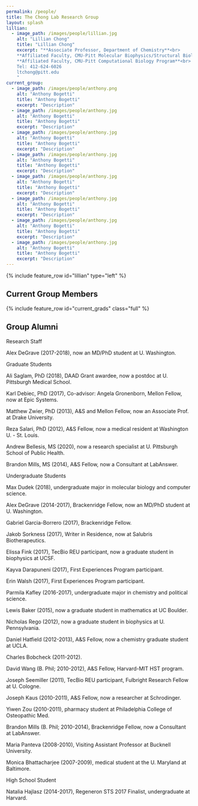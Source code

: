 ```yaml
---
permalink: /people/
title: The Chong Lab Research Group
layout: splash
lillian:
  - image_path: /images/people/lillian.jpg
    alt: "Lillian Chong"
    title: "Lillian Chong"
    excerpt: "**Associate Professor, Department of Chemistry**<br>
    **Affiliated Faculty, CMU-Pitt Molecular Biophysics/Structural Biology Program**<br>
    **Affiliated Faculty, CMU-Pitt Computational Biology Program**<br>
    Tel: 412-624-6026
    ltchong@pitt.edu
    "
current_group:
  - image_path: /images/people/anthony.png
    alt: "Anthony Bogetti"
    title: "Anthony Bogetti"
    excerpt: "Description"
  - image_path: /images/people/anthony.jpg
    alt: "Anthony Bogetti"
    title: "Anthony Bogetti"
    excerpt: "Description"
  - image_path: /images/people/anthony.jpg
    alt: "Anthony Bogetti"
    title: "Anthony Bogetti"
    excerpt: "Description"
  - image_path: /images/people/anthony.jpg
    alt: "Anthony Bogetti"
    title: "Anthony Bogetti"
    excerpt: "Description"
  - image_path: /images/people/anthony.jpg
    alt: "Anthony Bogetti"
    title: "Anthony Bogetti"
    excerpt: "Description"
  - image_path: /images/people/anthony.jpg
    alt: "Anthony Bogetti"
    title: "Anthony Bogetti"
    excerpt: "Description"
  - image_path: /images/people/anthony.jpg
    alt: "Anthony Bogetti"
    title: "Anthony Bogetti"
    excerpt: "Description"
  - image_path: /images/people/anthony.jpg
    alt: "Anthony Bogetti"
    title: "Anthony Bogetti"
    excerpt: "Description"
---
```


{% include feature_row id="lillian" type="left" %}

## Current Group Members

{% include feature_row id="current_grads" class="full" %}

## Group Alumni

Research Staff



Alex DeGrave (2017-2018), now an MD/PhD student at U. Washington.



Graduate Students



Ali Saglam, PhD (2018), DAAD Grant awardee, now a postdoc at U. Pittsburgh Medical School.

Karl Debiec, PhD (2017), Co-advisor: Angela Gronenborn, Mellon Fellow, now at Epic Systems.

Matthew Zwier, PhD (2013), A&S and Mellon Fellow, now an Associate Prof. at Drake University.

Reza Salari, PhD (2012), A&S Fellow, now a medical resident at Washington U. - St. Louis.



Andrew Bellesis, MS (2020), now a research specialist at U. Pittsburgh School of Public Health.

Brandon Mills, MS (2014), A&S Fellow, now a Consultant at LabAnswer.



Undergraduate Students



Max Dudek (2018), undergraduate major in molecular biology and computer science.

Alex DeGrave (2014-2017), Brackenridge Fellow, now an MD/PhD student at U. Washington.

Gabriel Garcia-Borrero (2017), Brackenridge Fellow.

Jakob Sorkness (2017), Writer in Residence, now at Salubris Biotherapeutics.

Elissa Fink (2017), TecBio REU participant, now a graduate student in biophysics at UCSF.

Kayva Darapuneni (2017), First Experiences Program participant.

Erin Walsh (2017), First Experiences Program participant.

Parmila Kafley (2016-2017), undergraduate major in chemistry and political science.

Lewis Baker (2015), now a graduate student in mathematics at UC Boulder.

Nicholas Rego (2012), now a graduate student in biophysics at U. Pennsylvania.

Daniel Hatfield (2012-2013), A&S Fellow, now a chemistry graduate student at UCLA.

Charles Bobcheck (2011-2012).

David Wang (B. Phil; 2010-2012), A&S Fellow, Harvard-MIT HST program.

Joseph Seemiller (2011), TecBio REU participant, Fulbright Research Fellow at U. Cologne.

Joseph Kaus (2010-2011), A&S Fellow, now a researcher at Schrodinger.

Yiwen Zou (2010-2011), pharmacy student at Philadelphia College of Osteopathic Med.

Brandon Mills (B. Phil; 2010-2014), Brackenridge Fellow, now a Consultant at LabAnswer.

Maria Panteva (2008-2010), Visiting Assistant Professor at Bucknell University.

Monica Bhattacharjee (2007-2009), medical student at the U. Maryland at Baltimore.



High School Student



Natalia Hajlasz (2014-2017), Regeneron STS 2017 Finalist, undergraduate at Harvard.
